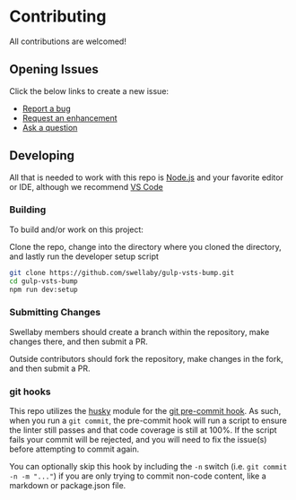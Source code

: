 # Contributing
All contributions are welcomed!

## Opening Issues
Click the below links to create a new issue:

- [Report a bug][create-bug-url]
- [Request an enhancement][create-enhancement-url]
- [Ask a question][create-question-url]

## Developing
All that is needed to work with this repo is [Node.js][nodejs-url] and your favorite editor or IDE, although we recommend [VS Code][vscode-url]

### Building
To build and/or work on this project:

Clone the repo, change into the directory where you cloned the directory, and lastly run the developer setup script
```sh     
git clone https://github.com/swellaby/gulp-vsts-bump.git
cd gulp-vsts-bump 
npm run dev:setup
```

### Submitting Changes
Swellaby members should create a branch within the repository, make changes there, and then submit a PR. 

Outside contributors should fork the repository, make changes in the fork, and then submit a PR.

### git hooks
This repo utilizes the [husky][husky-url] module for the [git pre-commit hook][git-hook-url]. As such, when you run a `git commit`, the pre-commit hook will run a script to ensure the linter still passes and that code coverage is still at 100%. If the script fails your commit will be rejected, and you will need to fix the issue(s) before attempting to commit again.  

You can optionally skip this hook by including the `-n` switch (i.e. `git commit -n -m "..."`) if you are only trying to commit non-code content, like a markdown or package.json file.

[create-bug-url]: https://github.com/swellaby/gulp-vsts-bump/issues/new?template=BUG_TEMPLATE.md&labels=bug,unreviewed&title=Bug:%20
[create-question-url]: https://github.com/swellaby/gulp-vsts-bump/issues/new?template=QUESTION_TEMPLATE.md&labels=question,unreviewed&title=Q:%20
[create-enhancement-url]: https://github.com/swellaby/gulp-vsts-bump/issues/new?template=ENHANCEMENT_TEMPLATE.md&labels=enhancement,unreviewed&title=E:%20
[nodejs-url]:https://nodejs.org/en/download/
[vscode-url]: https://code.visualstudio.com/
[husky-url]: https://www.npmjs.com/package/husky
[git-hook-url]: https://git-scm.com/docs/githooks#_pre_commit